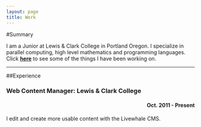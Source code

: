 ```yaml
---
layout: page
title: Work
---
```

#Summary

I am a Junior at Lewis & Clark College in Portland Oregon. I specialize in parallel computing, high level mathematics and programming languages. Click [**here**](/projects) to see some of the things I have been working on.

---
##Experience

<h3>Web Content Manager: Lewis & Clark College</h3> <h4 align="right"> Oct. 2011 - Present</h4>

I edit and create more usable content with the Livewhale CMS.




